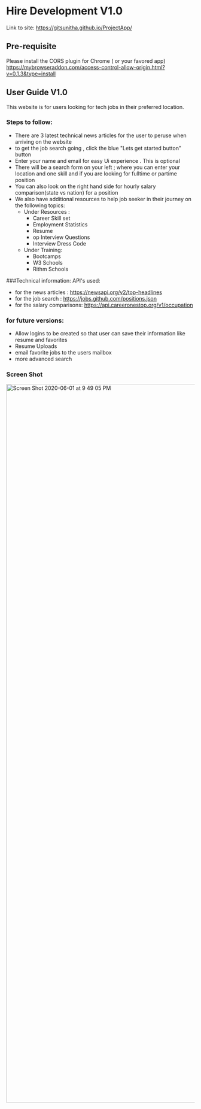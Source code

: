# Hire Development V1.0


Link to site:
https://gitsunitha.github.io/ProjectApp/

## Pre-requisite
Please install the CORS plugin for Chrome ( or your favored app)
https://mybrowseraddon.com/access-control-allow-origin.html?v=0.1.3&type=install


## User Guide V1.0


This website is for users looking for tech jobs in their preferred location.

### Steps to follow:
- There are 3 latest technical news articles for the user to peruse when arriving on the website
- to get the job search going , click the blue "Lets get started button" button
- Enter your name and email for easy Ui experience . This is optional
- There will be a search form on your left ; where you can enter your location and one skill and if you are looking for fulltime or partime position
- You can also look on the right hand side for hourly salary comparison(state vs nation) for a position 
- We also have additional resources to help job seeker in their journey on the following topics:
  - Under Resources :
    - Career Skill set
    - Employment Statistics
    - Resume
    - op Interview Questions
    - Interview Dress Code
  - Under Training:
    - Bootcamps
    - W3 Schools
    - Rithm Schools
 


###Technical information:
API's used:
- for the news articles : https://newsapi.org/v2/top-headlines
- for the job search  : https://jobs.github.com/positions.json
- for the salary comparisons: https://api.careeronestop.org/v1/occupation

### for future versions:
- Allow logins to be created so that user can save their information like resume and favorites
- Resume Uploads 
- email favorite jobs to the users mailbox
- more advanced search


### Screen Shot 

<img width="1920" alt="Screen Shot 2020-06-01 at 9 49 05 PM" src="https://user-images.githubusercontent.com/60458491/90945953-70abf900-e3f6-11ea-874e-fda51d6b1dfa.png">
